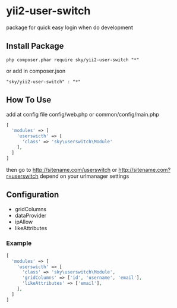 # yii2-user-switch
package for quick easy login when do development
## Install Package
```
php composer.phar require sky/yii2-user-switch "*"
```
or add in composer.json
```
"sky/yii2-user-switch" : "*"
```
## How To Use
add at config file config/web.php or common/config/main.php
```php
[
  'modules' => [
    'userswicth' => [
      'class' => 'sky\userswitch\Module'
    ],
  ]
]
```
then go to http://sitename.com/userswitch or http://sitename.com?r=userswitch depend on your urlmanager settings

## Configuration
- gridColumns
- dataProvider
- ipAllow
- likeAttributes

### Example
```php
[
  'modules' => [
    'userswicth' => [
      'class' => 'sky\userswitch\Module',
      'gridColumns' => ['id', 'username', 'email'],
      'likeAttributes' => ['email'],
    ],
  ]
]
```
